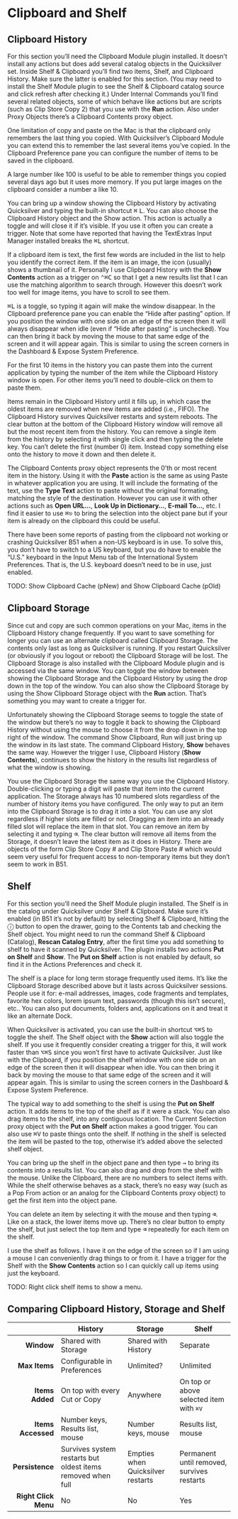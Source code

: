 # Clipboard and Shelf

## Clipboard History

For this section you’ll need the Clipboard Module plugin installed. It doesn’t install any actions but does add several catalog objects in the Quicksilver set. Inside Shelf & Clipboard you’ll find two items, Shelf, and Clipboard History. Make sure the latter is enabled for this section. (You may need to install the Shelf Module plugin to see the Shelf & Clipboard catalog source and click refresh after checking it.) Under Internal Commands you’ll find several related objects, some of which behave like actions but are scripts (such as Clip Store Copy 2) that you use with the **Run** action. Also under Proxy Objects there’s a Clipboard Contents proxy object.

One limitation of copy and paste on the Mac is that the clipboard only remembers the last thing you copied. With Quicksilver’s Clipboard Module you can extend this to remember the last several items you’ve copied. In the Clipboard Preference pane you can configure the number of items to be saved in the clipboard. 

A large number like 100 is useful to  be able to remember things you copied several days ago but it uses more memory. If you put large images on the clipboard consider a number a like 10.

You can bring up a window showing the Clipboard History by activating Quicksilver and typing the built-in shortcut <kbd>⌘</kbd> <kbd>L</kbd>. You can also choose the Clipboard History object and the Show action. This action is actually a toggle and will close it if it’s visible. If you use it often you can create a trigger. Note that some have reported that having the TextExtras Input Manager installed breaks the <kbd>⌘</kbd><kbd>L</kbd> shortcut.

If a clipboard item is text, the first few words are included in the list to help you identify the correct item. If the item is an image, the icon (usually) shows a thumbnail of it. Personally I use Clipboard History with the **Show Contents** action as a trigger on <kbd>⌃</kbd><kbd>⌘</kbd><kbd>C</kbd> so that I get a new results list that I can use the matching algorithm to search through. However this doesn’t work too well for image items, you have to scroll to see them.

<kbd>⌘</kbd><kbd>L</kbd> is a toggle, so typing it again will make the window disappear. In the Clipboard preference pane you can enable the “Hide after pasting” option. If you position the window with one side on an edge of the screen then it will always disappear when idle (even if “Hide after pasting” is unchecked). You can then bring it back by moving the mouse to that same edge of the screen and it will appear again. This is similar to using the screen corners in the Dashboard & Expose System Preference. 

For the first 10 items in the history you can paste them into the current application by typing the number of the item while the Clipboard History window is open. For other items you’ll need to double-click on them to paste them. 

Items remain in the Clipboard History until it fills up, in which case the oldest items are removed when new items are added (i.e., FIFO). The Clipboard History survives Quicksilver restarts and system reboots. The clear button at the bottom of the Clipboard History window will remove all but the most recent item from the history. You can remove a single item from the history by selecting it with single click and then typing the delete key. You can’t delete the first (number 0) item. Instead copy something else onto the history to move it down and then delete it.

The Clipboard Contents proxy object represents the 0’th or most recent item in the history. Using it with the **Paste** action is the same as using Paste in whatever application you are using.  It will include the formating of the text, use the **Type Text** action to paste without the original formating, matching the style of the destination. However you can use it with other actions such as **Open URL…**, **Look Up in Dictionary…**, **E-mail To…**, etc. I find it easier to use <kbd>⌘</kbd><kbd>⎋</kbd> to bring the selection into the object pane but if your item is already on the clipboard this could be useful.

There have been some reports of pasting from the clipboard not working or crashing Quicksilver B51 when a non-US keyboard is in use. To solve this, you don’t have to switch to a US keyboard, but  you do have to enable the “U.S.” keyboard in the Input Menu tab of the International System Preferences. That is, the U.S. keyboard doesn’t need to be in use, just enabled.

TODO: Show Clipboard Cache (pNew) and Show Clipboard Cache (pOld)

## Clipboard Storage

Since cut and copy are such common operations on your Mac, items in the Clipboard History change frequently. If you want to save something for longer you can use an alternate clipboard called Clipboard Storage. The contents only last as long as Quicksilver is running. If you restart Quicksilver (or obviously if you logout or reboot) the Clipboard Storage will be lost. The Clipboard Storage is also installed with the Clipboard Module plugin and is accessed via the same window. You can toggle the window between showing the Clipboard Storage and the Clipboard History by using the drop down in the top of the window. You can also show the Clipboard Storage by using the Show Clipboard Storage object with the **Run** action. That’s something you may want to create a trigger for.

Unfortunately showing the Clipboard Storage seems to toggle the state of the window but there’s no way to toggle it back to showing the Clipboard History without using the mouse to choose it from the drop down in the top right of the window. The command Show Clipboard, Run will just bring up the window in its last state. The command Clipboard History, **Show** behaves the same way. However the trigger I use, Clipboard History (**Show Contents**), continues to show the history in the results list regardless of what the window is showing.

You use the Clipboard Storage the same way you use the Clipboard History. Double-clicking or typing a digit will paste that item into the current application. The Storage always has 10 numbered slots regardless of the number of history items you have configured. The only way to put an item into the Clipboard Storage is to drag it into a slot. You can use any slot regardless if higher slots are filled or not. Dragging an item into an already filled slot will replace the item in that slot. You can remove an item by selecting it and typing <kbd>⌫</kbd>. The clear button will remove all items from the Storage, it doesn’t leave the latest item as it does in History. There are objects of the form Clip Store Copy # and Clip Store Paste # which would seem very useful for frequent access to non-temporary items but they don’t seem to work in B51.

## Shelf

For this section you’ll need the Shelf Module plugin installed. The Shelf is in the catalog under Quicksilver under Shelf & Clipboard. Make sure it’s enabled (in B51 it’s not by default) by selecting Shelf & Clipboard, hitting the ⓘ button to open the drawer, going to the Contents tab and checking the Shelf object. You might need to run the command Shelf & Clipboard (Catalog), **Rescan Catalog Entry**, after the first time you add something to shelf to have it scanned by Quicksilver. The plugin installs two actions **Put on Shelf** and **Show**. The **Put on Shelf** action is not enabled by default, so find it in the Actions Preferences and check it.

The shelf is a place for long term storage frequently used items. It’s like the Clipboard Storage described above but it lasts across Quicksilver sessions. People use it for: e-mail addresses, images, code fragments and templates, favorite hex colors, lorem ipsum text, passwords (though this isn’t secure), etc.. You can also put documents, folders and, applications on it and treat it like an alternate Dock.

When Quicksilver is activated, you can use the built-in shortcut <kbd>⌥</kbd><kbd>⌘</kbd><kbd>S</kbd> to toggle the shelf. The Shelf object with the **Show** action will also toggle the shelf. If you use it frequently consider creating a trigger for this, it will work faster than <kbd>⌥</kbd><kbd>⌘</kbd><kbd>S</kbd> since you won’t first have to activate Quicksilver. Just like with the Clipboard, if you position the shelf window with one side on an edge of the screen then it will disappear when idle. You can then bring it back by moving the mouse to that same edge of the screen and it will appear again. This is similar to using the screen corners in the Dashboard & Expose System Preference. 

The typical way to add something to the shelf is using the **Put on Shelf** action. It adds items to the top of the shelf as if it were a stack. You can also drag items to the shelf, into any contiguous location. The Current Selection proxy object with the **Put on Shelf** action makes a good trigger. You can also use <kbd>⌘</kbd><kbd>V</kbd> to paste things onto the shelf. If nothing in the shelf is selected the item will be pasted to the top, otherwise it’s added above the selected shelf object.

You can bring up the shelf in the object pane and then type <kbd>→</kbd> to bring its contents into a results list. You can also drag and drop from the shelf with the mouse. Unlike the Clipboard, there are no numbers to select items with. While the shelf otherwise behaves as a stack, there’s no easy way (such as a Pop From action or an analog for the Clipboard Contents proxy object) to get the first item into the object pane.

You can delete an item by selecting it with the mouse and then typing <kbd>⌫</kbd>. Like on a stack, the lower items move up. There’s no clear button to empty the shelf, but just select the top item and type <kbd>⌫</kbd> repeatedly for each item on the shelf.

I use the shelf as follows. I have it on the edge of the screen so if I am using a mouse I can conveniently drag things to or from it. I have a trigger for the Shelf with the **Show Contents** action so I can quickly call up items using just the keyboard.

TODO: Right click shelf items to show a menu.

## Comparing Clipboard History, Storage and Shelf

|  | History | Storage | Shelf |
| ---: | --- | --- | --- |
| **Window** | Shared with Storage | Shared with History | Separate |
| **Max Items** | Configurable in Preferences | Unlimited? | Unlimited |
| **Items Added** | On top with every Cut or Copy | Anywhere | On top or above selected item with <kbd>⌘</kbd><kbd>V</kbd> |
| **Items Accessed** | Number keys, Results list, mouse | Number keys, mouse | Results list, mouse |
| **Persistence** | Survives system restarts but oldest items removed when full | Empties when Quicksilver restarts | Permanent until removed, survives restarts |
| **Right Click Menu** | No | No | Yes |
